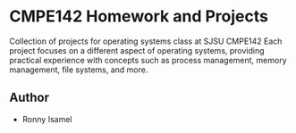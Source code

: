 # CMPE142 Homework and Projects

Collection of projects for operating systems class at SJSU CMPE142
Each project focuses on a different aspect of operating systems, providing practical experience with concepts such as process management, memory management, file systems, and more.

## Author
* Ronny Isamel
